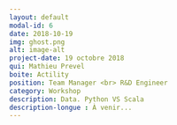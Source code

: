 ```yaml
---
layout: default
modal-id: 6
date: 2018-10-19
img: ghost.png
alt: image-alt
project-date: 19 octobre 2018
qui: Mathieu Prevel
boite: Actility
position: Team Manager <br> R&D Engineer  
category: Workshop
description: Data. Python VS Scala
description-longue : À venir...
---
```

